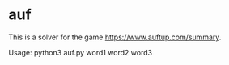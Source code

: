 # auf

This is a solver for the game https://www.auftup.com/summary.

Usage: python3 auf.py word1 word2 word3
